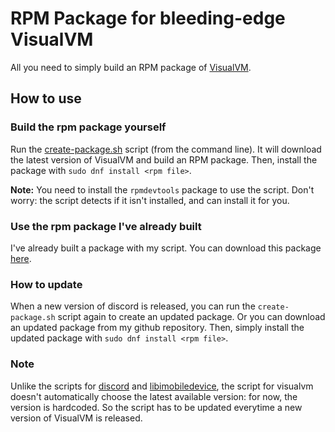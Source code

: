 # RPM Package for bleeding-edge VisualVM
All you need to simply build an RPM package of [VisualVM](https://visualvm.github.io/).

## How to use
### Build the rpm package yourself
Run the [create-package.sh](https://github.com/RPM-Outpost/discord/blob/master/create-package.sh) script (from the command line).
It will download the latest version of VisualVM and build an RPM package.
Then, install the package with `sudo dnf install <rpm file>`.

**Note:** You need to install the `rpmdevtools` package to use the script.
Don't worry: the script detects if it isn't installed, and can install it for you.

### Use the rpm package I've already built
I've already built a package with my script.
You can download this package [here](https://github.com/RPM-Outpost/visualvm/blob/master/RPMs/x86_64/visualvm-1.3.9-github.0.fc24.x86_64.rpm).

### How to update
When a new version of discord is released, you can run the `create-package.sh` script again to create an updated package.
Or you can download an updated package from my github repository.
Then, simply install the updated package with `sudo dnf install <rpm file>`.

### Note
Unlike the scripts for [discord](https://github.com/RPM-Outpost/discord) and [libimobiledevice](https://github.com/RPM-Outpost/libimobiledevice), 
the script for visualvm doesn't automatically choose the latest available version:
for now, the version is hardcoded. So the script has to be updated everytime a new version of VisualVM is released.
